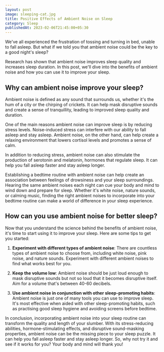 ```yaml
---
layout: post
image: sleeping-cat.jpg
title: Positive Effects of Ambient Noise on Sleep
category: Sleep
publishedAt: 2023-02-06T21:45:00+05:30
---
```


We've all experienced the frustration of tossing and turning in bed, unable to
fall asleep. But what if we told you that ambient noise could be the key to a
good night's sleep?

Research has shown that ambient noise improves sleep quality and increases sleep
duration. In this post, we'll dive into the benefits of ambient noise and how
you can use it to improve your sleep.

## Why can ambient noise improve your sleep?

Ambient noise is defined as any sound that surrounds us, whether it's the hum of
a city or the chirping of crickets. It can help mask disruptive sounds and
create a sense of tranquillity, leading to improved sleep quality and duration.

One of the main reasons ambient noise can improve sleep is by reducing stress
levels. Noise-induced stress can interfere with our ability to fall asleep and
stay asleep. Ambient noise, on the other hand, can help create a relaxing
environment that lowers cortisol levels and promotes a sense of calm.

In addition to reducing stress, ambient noise can also stimulate the production
of serotonin and melatonin, hormones that regulate sleep. It can help you fall
asleep faster and stay asleep longer.

Establishing a bedtime routine with ambient noise can help create an association
between feelings of drowsiness and your sleep surroundings. Hearing the same
ambient noises each night can cue your body and mind to wind down and prepare
for sleep. Whether it's white noise, nature sounds, or calming music, finding
the right ambient noises to incorporate into your bedtime routine can make a
world of difference in your sleep experience.

## How can you use ambient noise for better sleep?

Now that you understand the science behind the benefits of ambient noise, it's
time to start using it to improve your sleep. Here are some tips to get you
started:

1. **Experiment with different types of ambient noise**: There are countless
   types of ambient noise to choose from, including white noise, pink noise, and
   nature sounds. Experiment with different ambient noises to find what works
   best for you.

2. **Keep the volume low**: Ambient noise should be just loud enough to mask
   disruptive sounds but not so loud that it becomes disruptive itself. Aim for
   a volume that's between 40-60 decibels.

3. **Use ambient noise in conjunction with other sleep-promoting habits**:
   Ambient noise is just one of many tools you can use to improve sleep. It's
   most effective when aided with other sleep-promoting habits, such as
   practising good sleep hygiene and avoiding screens before bedtime.

In conclusion, incorporating ambient noise into your sleep routine can transform
the quality and length of your slumber. With its stress-reducing abilities,
hormone-stimulating effects, and disruptive sound-masking properties, ambient
noise can be the missing piece to your sleep puzzle. It can help you fall asleep
faster and stay asleep longer. So, why not try it and see if it works for you?
Your body and mind will thank you!
